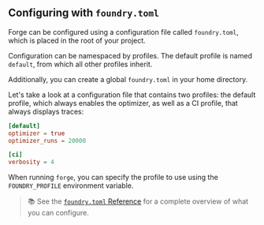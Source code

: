 ## Configuring with `foundry.toml`

Forge can be configured using a configuration file called `foundry.toml`, which is placed in the root of your project.

Configuration can be namespaced by profiles. The default profile is named `default`, from which all other profiles inherit.

Additionally, you can create a global `foundry.toml` in your home directory.

Let's take a look at a configuration file that contains two profiles: the default profile, which always enables the optimizer, as well as a CI profile, that always displays traces:

```toml
[default]
optimizer = true
optimizer_runs = 20000

[ci]
verbosity = 4
```

When running `forge`, you can specify the profile to use using the `FOUNDRY_PROFILE` environment variable.

> 📚 See the [`foundry.toml` Reference](/reference/config.md) for a complete overview
> of what you can configure.
